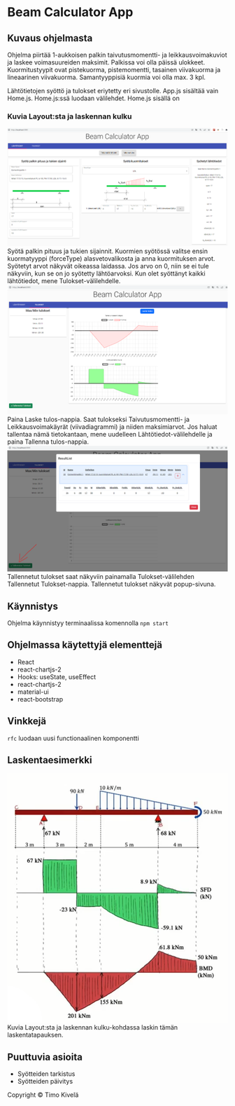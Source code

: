 # Beam Calculator App

## Kuvaus ohjelmasta
Ohjelma piirtää 1-aukkoisen palkin taivutusmomentti- ja leikkausvoimakuviot
ja laskee voimasuureiden maksimit.
Palkissa voi olla päissä ulokkeet.
Kuormitustyypit ovat pistekuorma, pistemomentti, tasainen viivakuorma ja lineaarinen viivakuorma.
Samantyyppisiä kuormia voi olla max. 3 kpl. 

Lähtötietojen syöttö ja tulokset eriytetty eri sivustolle. 
App.js sisältää vain Home.js. Home.js:ssä luodaan välilehdet.
Home.js sisällä on  

### Kuvia Layout:sta ja laskennan kulku
![Kuva](./src/images/layout_lähtötiedot.png)
Syötä palkin pituus ja tukien sijainnit. 
Kuormien syötössä valitse ensin kuormatyyppi (forceType) alasvetovalikosta ja anna kuormituksen arvot. Syötetyt arvot näkyvät oikeassa laidassa. Jos arvo on 0, niin se ei tule näkyviin, kun se on jo syötetty lähtöarvoksi.
Kun olet syöttänyt kaikki lähtötiedot, mene Tulokset-välilehdelle.
![Kuva](./src/images/layout_tulokset.png)
Paina Laske tulos-nappia. Saat tulokseksi Taivutusmomentti- ja Leikkausvoimakäyrät (viivadiagrammi) ja niiden maksimiarvot. 
Jos haluat tallentaa nämä tietokantaan, mene uudelleen Lähtötiedot-välilehdelle ja paina Tallenna tulos-nappia. 
![Kuva](./src/images/layout_tallennetut_tulokset.png)
Tallennetut tulokset saat näkyviin painamalla Tulokset-välilehden Tallennetut Tulokset-nappia. Tallennetut tulokset näkyvät popup-sivuna.


## Käynnistys
Ohjelma käynnistyy terminaalissa komennolla `npm start`

## Ohjelmassa käytettyjä elementtejä
- React
- react-chartjs-2
- Hooks: useState, useEffect
- react-chartjs-2
- material-ui
- react-bootstrap

## Vinkkejä
`rfc` luodaan uusi functionaalinen komponentti

## Laskentaesimerkki
![Kuva](./src/images/exampleCase.png)
Kuvia Layout:sta ja laskennan kulku-kohdassa laskin tämän laskentatapauksen.

## Puuttuvia asioita
- Syötteiden tarkistus
- Syötteiden päivitys

Copyright © Timo Kivelä